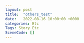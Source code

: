 ```yaml
---
layout: post
title:  "others_test"
date:   2022-08-16 10:00:00 +0000
categories: Etc
Tags: Story Etc
SceneCode: []
---
```

